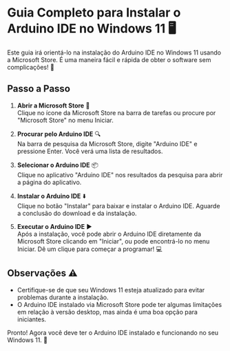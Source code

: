 # Guia Completo para Instalar o Arduino IDE no Windows 11 🖥️

Este guia irá orientá-lo na instalação do Arduino IDE no Windows 11 usando a Microsoft Store. É uma maneira fácil e rápida de obter o software sem complicações! 🚀

## Passo a Passo

1. **Abrir a Microsoft Store** 🏬  
   Clique no ícone da Microsoft Store na barra de tarefas ou procure por "Microsoft Store" no menu Iniciar.

2. **Procurar pelo Arduino IDE** 🔍  
   Na barra de pesquisa da Microsoft Store, digite "Arduino IDE" e pressione Enter. Você verá uma lista de resultados.

3. **Selecionar o Arduino IDE** 📦  
   Clique no aplicativo "Arduino IDE" nos resultados da pesquisa para abrir a página do aplicativo.

4. **Instalar o Arduino IDE** ⬇️  
   Clique no botão "Instalar" para baixar e instalar o Arduino IDE. Aguarde a conclusão do download e da instalação.

5. **Executar o Arduino IDE** ▶️  
   Após a instalação, você pode abrir o Arduino IDE diretamente da Microsoft Store clicando em "Iniciar", ou pode encontrá-lo no menu Iniciar. Dê um clique para começar a programar! 💻

## Observações ⚠️

- Certifique-se de que seu Windows 11 esteja atualizado para evitar problemas durante a instalação.
- O Arduino IDE instalado via Microsoft Store pode ter algumas limitações em relação à versão desktop, mas ainda é uma boa opção para iniciantes.

Pronto! Agora você deve ter o Arduino IDE instalado e funcionando no seu Windows 11. 🎉
